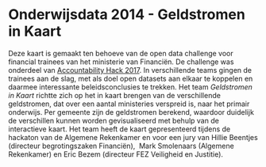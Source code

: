 # Onderwijsdata 2014 - Geldstromen in Kaart

Deze kaart is gemaakt ten behoeve van de open data challenge voor financial trainees van het ministerie van Financiën. De challenge was onderdeel van [Accountability Hack 2017](https://accountabilityhack.nl/). In verschillende teams gingen de trainees aan de slag, met als doel open datasets aan elkaar te koppelen en daarmee interessante beleidsconclusies te trekken. Het team *Geldstromen in Kaart* richtte zich op het in kaart brengen van de verschillende geldstromen, dat over een aantal ministeries verspreid is, naar het primair onderwijs. Per gemeente zijn de geldstromen berekend, waardoor duidelijk de verschillen kunnen worden gevisualiseerd met behulp van de interactieve kaart. Het team heeft de kaart gepresenteerd tijdens de hackaton van de Algemene Rekenkamer en voor een jury van Hillie Beentjes (directeur begrotingszaken Financiën),  Mark Smolenaars (Algemene Rekenkamer) en Eric Bezem (directeur FEZ Veiligheid en Justitie).

